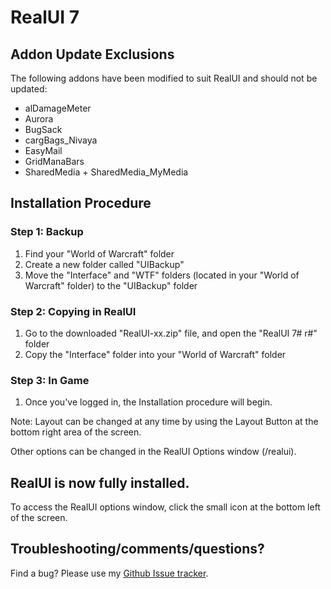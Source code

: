 RealUI 7
========

Addon Update Exclusions
-----------------------
The following addons have been modified to suit RealUI and should not be updated:

  - alDamageMeter
  - Aurora
  - BugSack
  - cargBags_Nivaya
  - EasyMail
  - GridManaBars
  - SharedMedia + SharedMedia_MyMedia


Installation Procedure
----------------------
### Step 1: Backup ###

  1. Find your "World of Warcraft" folder
  2. Create a new folder called "UIBackup"
  3. Move the "Interface" and "WTF" folders (located in your "World of Warcraft" folder) to the "UIBackup" folder


### Step 2: Copying in RealUI ###

  1. Go to the downloaded "RealUI-xx.zip" file, and open the "RealUI 7# r#" folder
  2. Copy the "Interface" folder into your "World of Warcraft" folder


### Step 3: In Game ###

  1. Once you've logged in, the Installation procedure will begin.

Note: Layout can be changed at any time by using the Layout Button at the bottom right area of the screen.

Other options can be changed in the RealUI Options window (/realui).


RealUI is now fully installed.
------------------------------
To access the RealUI options window, click the small icon at the bottom left of the screen.


Troubleshooting/comments/questions?
-----------------------------------
Find a bug? Please use my [Github Issue tracker](https://github.com/Gethe/RealUI/issues?state=open).

